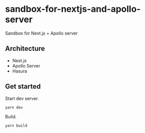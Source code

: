 # sandbox-for-nextjs-and-apollo-server
Sandbox for Next.js + Apollo server

## Architecture

- Next.js
- Apollo Server
- Hasura

## Get started
Start dev server.

```
yarn dev
```

Build.

```
yarn build
```

